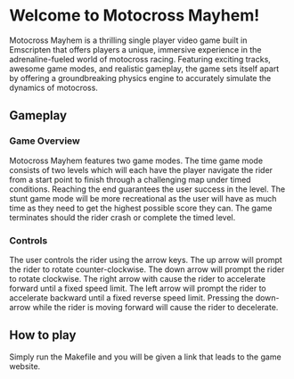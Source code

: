 # Welcome to Motocross Mayhem!

Motocross Mayhem is a thrilling single player video game built in Emscripten that offers players a unique, immersive experience in the adrenaline-fueled world of motocross racing. Featuring exciting tracks, awesome game modes, and realistic gameplay, the game sets itself apart by offering a groundbreaking physics engine to accurately simulate the dynamics of motocross.

## Gameplay

### Game Overview

Motocross Mayhem features two game modes. The time game mode consists of two levels which will each have the player navigate the rider from a start point to finish through a challenging map under timed conditions. Reaching the end guarantees the user success in the level. The stunt game mode will be more recreational as the user will have as much time as they need to get the highest possible score they can. The game terminates should the rider crash or complete the timed level.

### Controls

The user controls the rider using the arrow keys. The up arrow will prompt the rider to rotate counter-clockwise. The down arrow will prompt the rider to rotate clockwise. The right arrow with cause the rider to accelerate forward until a fixed speed limit. The left arrow will prompt the rider to accelerate backward until a fixed reverse speed limit. Pressing the down-arrow while the rider is moving forward will cause the rider to decelerate. 

## How to play

Simply run the Makefile and you will be given a link that leads to the game website.
